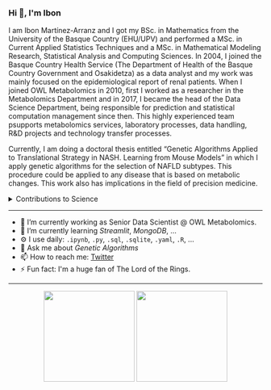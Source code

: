 ### Hi 👋, I'm Ibon

I am Ibon Martínez-Arranz and I got my BSc. in Mathematics from the University of the Basque Country (EHU/UPV) and performed a MSc. in Current Applied Statistics Techniques and a MSc. in Mathematical Modeling Research, Statistical Analysis and Computing Sciences. In 2004, I joined the Basque Country Health Service (The Department of Health of the Basque Country Government and Osakidetza) as a data analyst and my work was mainly focused on the epidemiological report of renal patients. When I joined OWL Metabolomics in 2010, first I worked as a researcher in the Metabolomics Department and in 2017, I became the head of the Data Science Department, being responsible for prediction and statistical computation management since then. This highly experienced team psupports metabolomics services, laboratory processes, data handling, R&D projects and technology transfer processes.

Currently, I am doing a doctoral thesis entitled “Genetic Algorithms Applied to Translational Strategy in NASH. Learning from Mouse Models” in which I apply genetic algorithms for the selection of NAFLD subtypes. This procedure could be applied to any disease that is based on metabolic changes. This work also has implications in the field of precision medicine.

<details>
<summary>Contributions to Science</summary>  
<br>
Author of 21 publications. Google Scholar H-index = 13. Researcher unique identifier  

  * [ORCID](https://orcid.org/0000-0001-9483-8426)  
  * [Scopus](https://www.scopus.com/authid/detail.uri?authorId=55180708800)  
  * [pubmed](https://www.ncbi.nlm.nih.gov/pubmed?term=Ibon%20Martinez-Arranz%5BAuthor%5D)
 
</details>

***

- 🔭 I’m currently working as Senior Data Scientist @ OWL Metabolomics.
- 🌱 I’m currently learning _Streamlit_, _MongoDB_, ...
- ⚙️ I use daily: `.ipynb`, `.py`, `.sql`, `.sqlite`, `.yaml`, `.R`, ...
- 💬 Ask me about _Genetic Algorithms_
- 📫 How to reach me: [Twitter](https://twitter.com/imarranz)
- ⚡ Fun fact: I'm a huge fan of The Lord of the Rings.

<!--
examples
https://github.com/dayyass/dayyass
-->

<!--
Skills :hammer_and_wrench:

    Languages: Python
    DS/ML/DL:   NumPy, SciPy, Pandas, Scikit-Learn, PyTorch
    RDBMS:     Oracle, MS SQL
    Big Data:   Hadoop, Hive, Spark
    DevOps:    Linux, Git, Docker, REST API, CI


<p align="left"> <img src=https://komarev.com/ghpvc/?username=rimarranz alt=imarranz/> </p>

**imarranz/imarranz** is a ✨ _special_ ✨ repository because its `README.md` (this file) appears on your GitHub profile.

Here are some ideas to get you started:

- 🔭 I’m currently working as Senior Data Scientist @ OWL Metabolomics.
- 🌱 I’m currently learning _Streamlit_, _MongoDB_, ...
- ⚙️ I use daily: `.ipynb`, `.sql`, `.yaml`, `.R`, `.svg`, `.psd`, `.ai`
- 💬 Ask me about _Genetic Algorithms_
- 📫 How to reach me: [Twitter](https://twitter.com/imarranz)
- 😄 Pronouns: ...
- ⚡ Fun fact: I'm a huge fan of The Lord of the Rings.

[![trophy](https://github-profile-trophy.vercel.app/?username=imarranz)](https://github.com/imarranz/github-profile-trophy)
-->

***

<p align = "center">
  <img src = "https://github-readme-stats.vercel.app/api/top-langs/?username=imarranz&layout=compact&theme=dark&hide_border=true" height = 180>
  <img src = "https://github-readme-stats.vercel.app/api?username=imarranz&show_icons=true&hide_border=true&theme=dark" height = 180>
</p>
